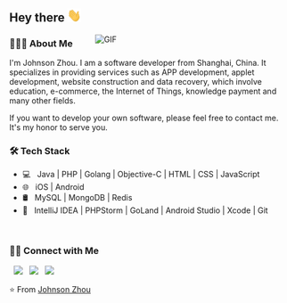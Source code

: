 <h2> Hey there <img src="https://github.com/macluobo/macluobo/blob/main/hi.gif" width="25"></h2>
<img align="right" alt="GIF" src="https://github.com/macluobo/macluobo/blob/main/work.gif?raw=true" width="350"/>

<h3> 👨🏻‍💻 About Me </h3>

I'm Johnson Zhou. I am a software developer from Shanghai, China. It specializes in providing services such as APP development, applet development, website construction and data recovery, which involve education, e-commerce, the Internet of Things, knowledge payment and many other fields.

If you want to develop your own software, please feel free to contact me. It's my honor to serve you.

<h3>🛠 Tech Stack</h3>

- 💻 &nbsp; Java | PHP | Golang | Objective-C | HTML | CSS | JavaScript 
- 🌐 &nbsp; iOS | Android
- 🛢 &nbsp; MySQL | MongoDB | Redis
- 🔧 &nbsp; IntelliJ IDEA | PHPStorm | GoLand | Android Studio | Xcode | Git
<br>

<!-- <img align="center" src="https://github-readme-stats.vercel.app/api?username=macluobo&include_all_commits=true&count_private=true&show_icons=true&line_height=20&title_color=7A7ADB&icon_color=2234AE&text_color=D3D3D3&bg_color=0,000000,130F40" alt="Johnson Zhou's Github Stats"> -->
<!-- </br> -->

<h3> 🤝🏻 Connect with Me </h3>

<p align="left">
&nbsp; <a href="https://github.com/macluobo" target="_blank" rel="noopener noreferrer"><img src="https://img.icons8.com/dusk/64/github.png" width="50" /></a>
&nbsp; <a href="mailto:zhoujfsoft@163.com" target="_blank" rel="noopener noreferrer"><img src="https://img.icons8.com/dusk/64/000000/shared-mailbox.png" width="50" /></a> 
&nbsp; <a href="" target="_blank" rel="noopener noreferrer"><img src="https://img.icons8.com/dusk/48/000000/weixing.png" width="50" /></a> 
</p>

⭐️ From [Johnson Zhou](https://github.com/macluobo)
